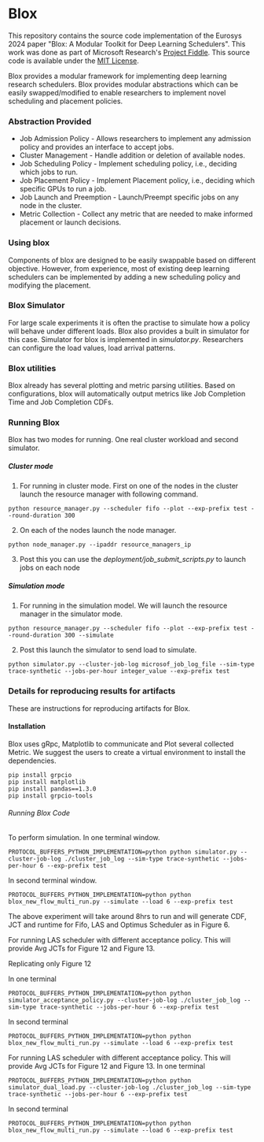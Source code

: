 # Blox
This repository contains the source code implementation of the Eurosys 2024 paper "Blox: A Modular Toolkit for Deep Learning Schedulers". This work was done as part of Microsoft Research's [Project Fiddle](https://https://aka.ms/msr-fiddle). This source code is available under the [MIT License](LICENSE.txt).

Blox provides a modular framework for implementing deep learning research schedulers. Blox provides modular abstractions which can be easily swapped/modified to enable researchers to implement novel scheduling and placement policies.

### Abstraction Provided
* Job Admission Policy - Allows researchers to implement any admission policy and provides an interface to accept jobs.
* Cluster Management - Handle addition or deletion of available nodes.
* Job Scheduling Policy - Implement scheduling policy, i.e., deciding which jobs to run.
* Job Placement Policy - Implement Placement policy, i.e., deciding which specific GPUs to run a job.
* Job Launch and Preemption - Launch/Preempt specific jobs on any node in the cluster.
* Metric Collection - Collect any metric that are needed to make informed placement or launch decisions.

### Using blox

Components of blox are designed to be easily swappable based on different objective. However, from experience, most of existing deep learning schedulers can be implemented by adding a new scheduling policy and modifying the placement.



### Blox Simulator 

For large scale experiments it is often the practise to simulate how a policy will behave under different loads. Blox also provides a built in simulator for this case. 
Simulator for blox is implemented in _simulator.py_. Researchers can configure the load values, load arrival patterns.


### Blox utilities

Blox already has several plotting and metric parsing utilities. Based on configurations, blox will automatically output metrics like Job Completion Time and Job Completion CDFs. 


### Running Blox

Blox has two modes for running. One real cluster workload and second simulator. 

##### Cluster mode

1. For running in cluster mode. First on one of the nodes in the cluster launch the resource manager with following command. 
```
python resource_manager.py --scheduler fifo --plot --exp-prefix test --round-duration 300
```
2. On each of the nodes launch the node manager.
```
python node_manager.py --ipaddr resource_managers_ip
```
3. Post this you can use the *deployment/job_submit_scripts.py* to launch jobs on each node

##### Simulation mode
1. For running in the simulation model. We will launch the resource manager in the simulator mode. 
```
python resource_manager.py --scheduler fifo --plot --exp-prefix test --round-duration 300 --simulate
```
2. Post this launch the simulator to send load to simulate. 
```
python simulator.py --cluster-job-log microsof_job_log_file --sim-type trace-synthetic --jobs-per-hour integer_value --exp-prefix test
```

### Details for reproducing results for artifacts
These are instructions for reproducing artifacts for Blox.
#### Installation 
Blox uses gRpc, Matplotlib to communicate and Plot several collected Metric. 
We suggest the users to create a virtual environment to install the dependencies.
```
pip install grpcio
pip install matplotlib
pip install pandas==1.3.0
pip install grpcio-tools
```

###### Running Blox Code
To perform simulation.
In one terminal window.
```
PROTOCOL_BUFFERS_PYTHON_IMPLEMENTATION=python python simulator.py --cluster-job-log ./cluster_job_log --sim-type trace-synthetic --jobs-per-hour 6 --exp-prefix test
```
In second terminal window. 
```
PROTOCOL_BUFFERS_PYTHON_IMPLEMENTATION=python python blox_new_flow_multi_run.py --simulate --load 6 --exp-prefix test
```
The above experiment will take around 8hrs to run and will generate CDF, JCT and runtime for Fifo, LAS and Optimus Scheduler as in Figure 6. 


For running LAS scheduler with different acceptance policy. This will provide Avg JCTs for Figure 12 and Figure 13.



Replicating only Figure 12

In one terminal 
```
PROTOCOL_BUFFERS_PYTHON_IMPLEMENTATION=python python simulator_acceptance_policy.py --cluster-job-log ./cluster_job_log --sim-type trace-synthetic --jobs-per-hour 6 --exp-prefix test
```
In second terminal 
```
PROTOCOL_BUFFERS_PYTHON_IMPLEMENTATION=python python blox_new_flow_multi_run.py --simulate --load 6 --exp-prefix test
```



For running LAS scheduler with different acceptance policy. This will provide Avg JCTs for Figure 12 and Figure 13.
In one terminal 
```
PROTOCOL_BUFFERS_PYTHON_IMPLEMENTATION=python python simulator_dual_load.py --cluster-job-log ./cluster_job_log --sim-type trace-synthetic --jobs-per-hour 6 --exp-prefix test
```
In second terminal 
```
PROTOCOL_BUFFERS_PYTHON_IMPLEMENTATION=python python blox_new_flow_multi_run.py --simulate --load 6 --exp-prefix test
```
